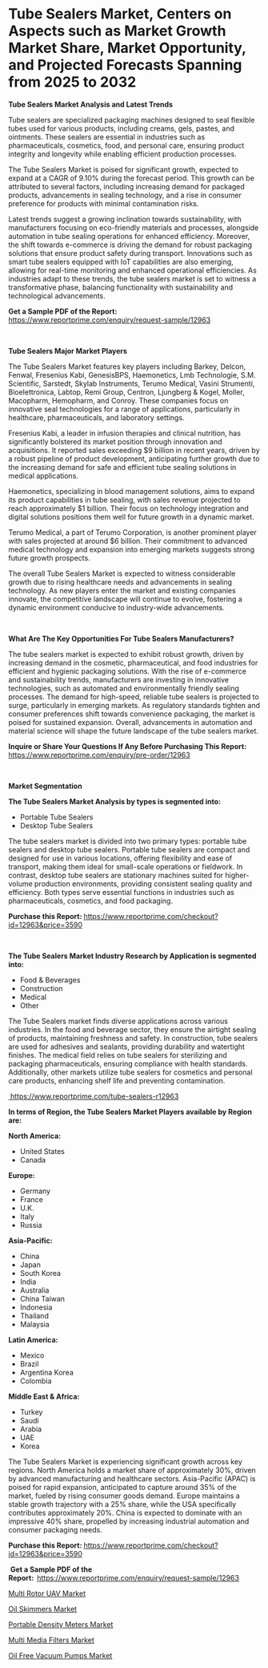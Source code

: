 <p><h1>Tube Sealers Market, Centers on Aspects such as Market Growth Market Share, Market Opportunity, and Projected Forecasts Spanning from 2025 to 2032</h1></p><p><strong>Tube Sealers Market Analysis and Latest Trends</strong></p>
<p><p>Tube sealers are specialized packaging machines designed to seal flexible tubes used for various products, including creams, gels, pastes, and ointments. These sealers are essential in industries such as pharmaceuticals, cosmetics, food, and personal care, ensuring product integrity and longevity while enabling efficient production processes.</p><p>The Tube Sealers Market is poised for significant growth, expected to expand at a CAGR of 9.10% during the forecast period. This growth can be attributed to several factors, including increasing demand for packaged products, advancements in sealing technology, and a rise in consumer preference for products with minimal contamination risks. </p><p>Latest trends suggest a growing inclination towards sustainability, with manufacturers focusing on eco-friendly materials and processes, alongside automation in tube sealing operations for enhanced efficiency. Moreover, the shift towards e-commerce is driving the demand for robust packaging solutions that ensure product safety during transport. Innovations such as smart tube sealers equipped with IoT capabilities are also emerging, allowing for real-time monitoring and enhanced operational efficiencies. As industries adapt to these trends, the tube sealers market is set to witness a transformative phase, balancing functionality with sustainability and technological advancements.</p></p>
<p><strong>Get a Sample PDF of the Report:&nbsp;</strong> <a href="https://www.reportprime.com/enquiry/request-sample/12963?utm_campaign=1875&utm_medium=2&utm_source=Github&utm_content=ia&utm_term=19032025&utm_id=tube-sealers">https://www.reportprime.com/enquiry/request-sample/12963</a></p>
<p>&nbsp;</p>
<p><strong>Tube Sealers Major Market Players</strong></p>
<p><p>The Tube Sealers Market features key players including Barkey, Delcon, Fenwal, Fresenius Kabi, GenesisBPS, Haemonetics, Lmb Technologie, S.M. Scientific, Sarstedt, Skylab Instruments, Terumo Medical, Vasini Strumenti, Bioelettronica, Labtop, Remi Group, Centron, Ljungberg & Kogel, Moller, Macopharm, Hemopharm, and Conroy. These companies focus on innovative seal technologies for a range of applications, particularly in healthcare, pharmaceuticals, and laboratory settings.</p><p>Fresenius Kabi, a leader in infusion therapies and clinical nutrition, has significantly bolstered its market position through innovation and acquisitions. It reported sales exceeding $9 billion in recent years, driven by a robust pipeline of product development, anticipating further growth due to the increasing demand for safe and efficient tube sealing solutions in medical applications.</p><p>Haemonetics, specializing in blood management solutions, aims to expand its product capabilities in tube sealing, with sales revenue projected to reach approximately $1 billion. Their focus on technology integration and digital solutions positions them well for future growth in a dynamic market.</p><p>Terumo Medical, a part of Terumo Corporation, is another prominent player with sales projected at around $6 billion. Their commitment to advanced medical technology and expansion into emerging markets suggests strong future growth prospects.</p><p>The overall Tube Sealers Market is expected to witness considerable growth due to rising healthcare needs and advancements in sealing technology. As new players enter the market and existing companies innovate, the competitive landscape will continue to evolve, fostering a dynamic environment conducive to industry-wide advancements.</p></p>
<p>&nbsp;</p>
<p><strong>What Are The Key Opportunities For Tube Sealers Manufacturers?</strong></p>
<p><p>The tube sealers market is expected to exhibit robust growth, driven by increasing demand in the cosmetic, pharmaceutical, and food industries for efficient and hygienic packaging solutions. With the rise of e-commerce and sustainability trends, manufacturers are investing in innovative technologies, such as automated and environmentally friendly sealing processes. The demand for high-speed, reliable tube sealers is projected to surge, particularly in emerging markets. As regulatory standards tighten and consumer preferences shift towards convenience packaging, the market is poised for sustained expansion. Overall, advancements in automation and material science will shape the future landscape of the tube sealers market.</p></p>
<p><strong>Inquire or Share Your Questions If Any Before Purchasing This Report:</strong> <a href="https://www.reportprime.com/enquiry/pre-order/12963?utm_campaign=1875&utm_medium=2&utm_source=Github&utm_content=ia&utm_term=19032025&utm_id=tube-sealers">https://www.reportprime.com/enquiry/pre-order/12963</a></p>
<p>&nbsp;</p>
<p><strong>Market Segmentation</strong></p>
<p><strong>The Tube Sealers Market Analysis by types is segmented into:</strong></p>
<p><ul><li>Portable Tube Sealers</li><li>Desktop Tube Sealers</li></ul></p>
<p><p>The tube sealers market is divided into two primary types: portable tube sealers and desktop tube sealers. Portable tube sealers are compact and designed for use in various locations, offering flexibility and ease of transport, making them ideal for small-scale operations or fieldwork. In contrast, desktop tube sealers are stationary machines suited for higher-volume production environments, providing consistent sealing quality and efficiency. Both types serve essential functions in industries such as pharmaceuticals, cosmetics, and food packaging.</p></p>
<p><strong>Purchase this Report:&nbsp;</strong><a href="https://www.reportprime.com/checkout?id=12963&price=3590&utm_campaign=1875&utm_medium=2&utm_source=Github&utm_content=ia&utm_term=19032025&utm_id=tube-sealers">https://www.reportprime.com/checkout?id=12963&price=3590</a></p>
<p>&nbsp;</p>
<p><strong>The Tube Sealers Market Industry Research by Application is segmented into:</strong></p>
<p><ul><li>Food & Beverages</li><li>Construction</li><li>Medical</li><li>Other</li></ul></p>
<p><p>The Tube Sealers market finds diverse applications across various industries. In the food and beverage sector, they ensure the airtight sealing of products, maintaining freshness and safety. In construction, tube sealers are used for adhesives and sealants, providing durability and watertight finishes. The medical field relies on tube sealers for sterilizing and packaging pharmaceuticals, ensuring compliance with health standards. Additionally, other markets utilize tube sealers for cosmetics and personal care products, enhancing shelf life and preventing contamination.</p></p>
<p><a href="https://www.reportprime.com/tube-sealers-r12963?utm_campaign=1875&utm_medium=2&utm_source=Github&utm_content=ia&utm_term=19032025&utm_id=tube-sealers">&nbsp;https://www.reportprime.com/tube-sealers-r12963</a></p>
<p><strong>In terms of Region, the Tube Sealers Market Players available by Region are:</strong></p>
<p>
    <p> <strong> North America: </strong>
        <ul>
            <li>United States</li>
            <li>Canada</li>
        </ul>
        </p> 
    <p> <strong> Europe: </strong>
        <ul>
            <li>Germany</li>
            <li>France</li>
            <li>U.K.</li>
            <li>Italy</li>
            <li>Russia</li>
        </ul>
        </p> 
    <p> <strong> Asia-Pacific: </strong>
        <ul>
            <li>China</li>
            <li>Japan</li>
            <li>South Korea</li>
            <li>India</li>
            <li>Australia</li>
            <li>China Taiwan</li>
            <li>Indonesia</li>
            <li>Thailand</li>
            <li>Malaysia</li>
        </ul>
        </p> 
    <p> <strong> Latin America: </strong>
        <ul>
            <li>Mexico</li>
            <li>Brazil</li>
            <li>Argentina Korea</li>
            <li>Colombia</li>
        </ul>
        </p> 
    <p> <strong> Middle East & Africa: </strong>
        <ul>
            <li>Turkey</li>
            <li>Saudi</li>
            <li>Arabia</li>
            <li>UAE</li>
            <li>Korea</li>
        </ul>
    </p>
    </p>
<p><p>The Tube Sealers Market is experiencing significant growth across key regions. North America holds a market share of approximately 30%, driven by advanced manufacturing and healthcare sectors. Asia-Pacific (APAC) is poised for rapid expansion, anticipated to capture around 35% of the market, fueled by rising consumer goods demand. Europe maintains a stable growth trajectory with a 25% share, while the USA specifically contributes approximately 20%. China is expected to dominate with an impressive 40% share, propelled by increasing industrial automation and consumer packaging needs.</p></p>
<p><strong>Purchase this Report: </strong><a href="https://www.reportprime.com/checkout?id=12963&price=3590&utm_campaign=1875&utm_medium=2&utm_source=Github&utm_content=ia&utm_term=19032025&utm_id=tube-sealers">https://www.reportprime.com/checkout?id=12963&price=3590</a></p>
<p>&nbsp;<strong>Get a Sample PDF of the Report:&nbsp;&nbsp;</strong><a href="https://www.reportprime.com/enquiry/request-sample/12963?utm_campaign=1875&utm_medium=2&utm_source=Github&utm_content=ia&utm_term=19032025&utm_id=tube-sealers">https://www.reportprime.com/enquiry/request-sample/12963</a></p>
<p><strong></strong></p>
<p><p><a href="https://github.com/burnicndole/Market-Research-Report-List-1/blob/main/multi-rotor-uav-market.md?utm_campaign=1875&utm_medium=2&utm_source=Github&utm_content=ia&utm_term=19032025&utm_id=tube-sealers">Multi Rotor UAV Market</a></p><p><a href="https://github.com/navodfetiya/Market-Research-Report-List-1/blob/main/oil-skimmers-market.md?utm_campaign=1875&utm_medium=2&utm_source=Github&utm_content=ia&utm_term=19032025&utm_id=tube-sealers">Oil Skimmers Market</a></p><p><a href="https://github.com/doganaqev/Market-Research-Report-List-1/blob/main/portable-density-meters-market.md?utm_campaign=1875&utm_medium=2&utm_source=Github&utm_content=ia&utm_term=19032025&utm_id=tube-sealers">Portable Density Meters Market</a></p><p><a href="https://github.com/rutupueyed/Market-Research-Report-List-1/blob/main/multi-media-filters-market.md?utm_campaign=1875&utm_medium=2&utm_source=Github&utm_content=ia&utm_term=19032025&utm_id=tube-sealers">Multi Media Filters Market</a></p><p><a href="https://github.com/cevzarvargem/Market-Research-Report-List-1/blob/main/oil-free-vacuum-pumps-market.md?utm_campaign=1875&utm_medium=2&utm_source=Github&utm_content=ia&utm_term=19032025&utm_id=tube-sealers">Oil Free Vacuum Pumps Market</a></p></p>
